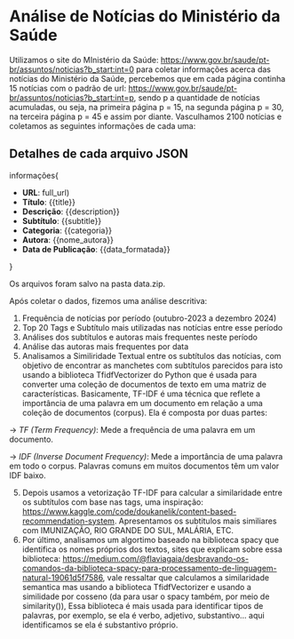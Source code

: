 # Análise de Notícias do Ministério da Saúde

Utilizamos o site do MInistério da Saúde: https://www.gov.br/saude/pt-br/assuntos/noticias?b_start:int=0 para coletar informações acerca das notícias do Ministério da Saúde, percebemos que em cada página continha 15 notícias com o padrão de url: https://www.gov.br/saude/pt-br/assuntos/noticias?b_start:int=p, sendo p a quantidade de notícias acumuladas, ou seja, na primeira página p = 15, na segunda página p = 30, na terceira página p = 45 e assim por diante. Vasculhamos 2100 notícias e coletamos as seguintes informações de cada uma: 

## Detalhes de cada arquivo JSON
informações{
- **URL**: full_url)
- **Título**: {{title}}
- **Descrição**: {{description}}
- **Subtítulo**: {{subtitle}}
- **Categoria**: {{categoria}}
- **Autora**: {{nome_autora}}
- **Data de Publicação**: {{data_formatada}}

}

Os arquivos foram salvo na pasta data.zip. 

Após coletar o dados, fizemos uma análise descritiva:

1. Frequência de notícias por período (outubro-2023 a dezembro 2024) 
2. Top 20 Tags e Subtítulo mais utilizadas nas notícias entre esse período
3. Análises dos subtítulos e autoras mais frequentes neste período
4. Análise das autoras mais frequentes por data
5. Analisamos a Similiridade Textual entre os subtítulos das notícias, com objetivo de encontrar as manchetes com subtítulos parecidos para isto usando a biblioteca TfidfVectorizer do Python que é usada para converter uma coleção de documentos de texto em uma matriz de características. Basicamente, TF-IDF é uma técnica que reflete a importância de uma palavra em um documento em relação a uma coleção de documentos (corpus). Ela é composta por duas partes:

-> *TF (Term Frequency)*: Mede a frequência de uma palavra em um documento.

-> *IDF (Inverse Document Frequency)*: Mede a importância de uma palavra em todo o corpus. Palavras comuns em muitos documentos têm um valor IDF baixo.

5. Depois usamos a vetorização TF-IDF para calcular a similaridade entre os subtítulos com base nas tags, uma inspiração: https://www.kaggle.com/code/doukanelik/content-based-recommendation-system. Apresentamos os subtitulos mais similiares com IMUNIZAÇÃO, RIO GRANDE DO SUL, MALÁRIA, ETC.
6. Por último, analisamos um algortimo baseado na biblioteca spacy que identifica os nomes próprios dos textos, sites que explicam sobre essa biblioteca: https://medium.com/@flaviagaia/desbravando-os-comandos-da-biblioteca-spacy-para-processamento-de-linguagem-natural-19061d5f7586, vale ressaltar que calculamos a similaridade semantica mas usando a biblioteca TfidfVectorizer e usando a similidade por cosseno (da para usar o spacy também, por meio de similarity()), Essa biblioteca é mais usada para identificar tipos de palavras, por exemplo, se ela é verbo, adjetivo, substantivo...  aqui identificamos se ela é substantivo próprio. 
